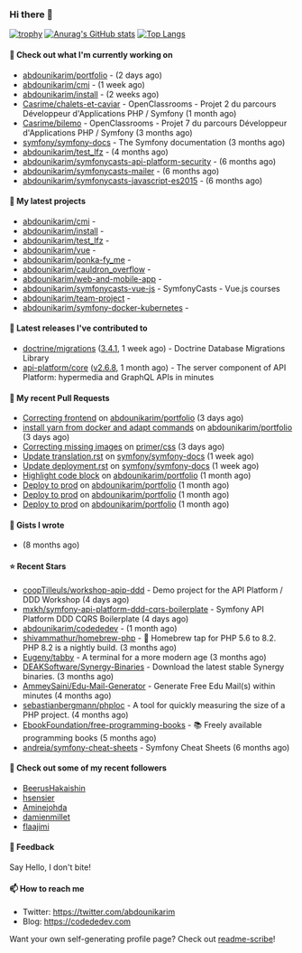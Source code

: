 ### Hi there 👋

[![trophy](https://github-profile-trophy.vercel.app/?username=abdounikarim&theme=onestar&row=1&column=7&no-frame=true&margin-w=13)](https://github.com/ryo-ma/github-profile-trophy)
[![Anurag's GitHub stats](https://github-readme-stats.vercel.app/api?username=abdounikarim&show_icons=true&theme=dark&count_private=true&hide_border=true)](https://github.com/anuraghazra/github-readme-stats)
[![Top Langs](https://github-readme-stats.vercel.app/api/top-langs/?username=abdounikarim&langs_count=8&layout=compact&theme=dark&hide_border=true)](https://github.com/anuraghazra/github-readme-stats)

#### 👷 Check out what I'm currently working on

- [abdounikarim/portfolio](https://github.com/abdounikarim/portfolio) -  (2 days ago)
- [abdounikarim/cmi](https://github.com/abdounikarim/cmi) -  (1 week ago)
- [abdounikarim/install](https://github.com/abdounikarim/install) -  (2 weeks ago)
- [Casrime/chalets-et-caviar](https://github.com/Casrime/chalets-et-caviar) - OpenClassrooms - Projet 2 du parcours Développeur d&#39;Applications PHP / Symfony (1 month ago)
- [Casrime/bilemo](https://github.com/Casrime/bilemo) - OpenClassrooms - Projet 7 du parcours Développeur d&#39;Applications PHP / Symfony (3 months ago)
- [symfony/symfony-docs](https://github.com/symfony/symfony-docs) - The Symfony documentation (3 months ago)
- [abdounikarim/test_lfz](https://github.com/abdounikarim/test_lfz) -  (4 months ago)
- [abdounikarim/symfonycasts-api-platform-security](https://github.com/abdounikarim/symfonycasts-api-platform-security) -  (6 months ago)
- [abdounikarim/symfonycasts-mailer](https://github.com/abdounikarim/symfonycasts-mailer) -  (6 months ago)
- [abdounikarim/symfonycasts-javascript-es2015](https://github.com/abdounikarim/symfonycasts-javascript-es2015) -  (6 months ago)

#### 🌱 My latest projects

- [abdounikarim/cmi](https://github.com/abdounikarim/cmi) - 
- [abdounikarim/install](https://github.com/abdounikarim/install) - 
- [abdounikarim/test_lfz](https://github.com/abdounikarim/test_lfz) - 
- [abdounikarim/vue](https://github.com/abdounikarim/vue) - 
- [abdounikarim/ponka-fy_me](https://github.com/abdounikarim/ponka-fy_me) - 
- [abdounikarim/cauldron_overflow](https://github.com/abdounikarim/cauldron_overflow) - 
- [abdounikarim/web-and-mobile-app](https://github.com/abdounikarim/web-and-mobile-app) - 
- [abdounikarim/symfonycasts-vue-js](https://github.com/abdounikarim/symfonycasts-vue-js) - SymfonyCasts - Vue.js courses
- [abdounikarim/team-project](https://github.com/abdounikarim/team-project) - 
- [abdounikarim/symfony-docker-kubernetes](https://github.com/abdounikarim/symfony-docker-kubernetes) - 

#### 🔭 Latest releases I've contributed to

- [doctrine/migrations](https://github.com/doctrine/migrations) ([3.4.1](https://github.com/doctrine/migrations/releases/tag/3.4.1), 1 week ago) - Doctrine Database Migrations Library
- [api-platform/core](https://github.com/api-platform/core) ([v2.6.8](https://github.com/api-platform/core/releases/tag/v2.6.8), 1 month ago) - The server component of API Platform: hypermedia and GraphQL APIs in minutes

#### 🔨 My recent Pull Requests

- [Correcting frontend](https://github.com/abdounikarim/portfolio/pull/105) on [abdounikarim/portfolio](https://github.com/abdounikarim/portfolio) (3 days ago)
- [install yarn from docker and adapt commands](https://github.com/abdounikarim/portfolio/pull/103) on [abdounikarim/portfolio](https://github.com/abdounikarim/portfolio) (3 days ago)
- [Correcting missing images](https://github.com/primer/css/pull/1932) on [primer/css](https://github.com/primer/css) (3 days ago)
- [Update translation.rst](https://github.com/symfony/symfony-docs/pull/16461) on [symfony/symfony-docs](https://github.com/symfony/symfony-docs) (1 week ago)
- [Update deployment.rst](https://github.com/symfony/symfony-docs/pull/16460) on [symfony/symfony-docs](https://github.com/symfony/symfony-docs) (1 week ago)
- [Highlight code block](https://github.com/abdounikarim/portfolio/pull/99) on [abdounikarim/portfolio](https://github.com/abdounikarim/portfolio) (1 month ago)
- [Deploy to prod](https://github.com/abdounikarim/portfolio/pull/97) on [abdounikarim/portfolio](https://github.com/abdounikarim/portfolio) (1 month ago)
- [Deploy to prod](https://github.com/abdounikarim/portfolio/pull/96) on [abdounikarim/portfolio](https://github.com/abdounikarim/portfolio) (1 month ago)
- [Deploy to prod](https://github.com/abdounikarim/portfolio/pull/95) on [abdounikarim/portfolio](https://github.com/abdounikarim/portfolio) (1 month ago)

#### 📓 Gists I wrote

- [](https://gist.github.com/b237278802559acb0bcf1e2516ba718e) (8 months ago)

#### ⭐ Recent Stars

- [coopTilleuls/workshop-apip-ddd](https://github.com/coopTilleuls/workshop-apip-ddd) - Demo project for the API Platform / DDD Workshop (4 days ago)
- [mxkh/symfony-api-platform-ddd-cqrs-boilerplate](https://github.com/mxkh/symfony-api-platform-ddd-cqrs-boilerplate) - Symfony API Platform DDD CQRS Boilerplate (4 days ago)
- [abdounikarim/codededev](https://github.com/abdounikarim/codededev) -  (1 month ago)
- [shivammathur/homebrew-php](https://github.com/shivammathur/homebrew-php) - :beer: Homebrew tap for PHP 5.6 to 8.2. PHP 8.2 is a nightly build. (3 months ago)
- [Eugeny/tabby](https://github.com/Eugeny/tabby) - A terminal for a more modern age (3 months ago)
- [DEAKSoftware/Synergy-Binaries](https://github.com/DEAKSoftware/Synergy-Binaries) - Download the latest stable Synergy binaries. (3 months ago)
- [AmmeySaini/Edu-Mail-Generator](https://github.com/AmmeySaini/Edu-Mail-Generator) - Generate Free Edu Mail(s) within minutes (4 months ago)
- [sebastianbergmann/phploc](https://github.com/sebastianbergmann/phploc) - A tool for quickly measuring the size of a PHP project. (4 months ago)
- [EbookFoundation/free-programming-books](https://github.com/EbookFoundation/free-programming-books) - :books: Freely available programming books (5 months ago)
- [andreia/symfony-cheat-sheets](https://github.com/andreia/symfony-cheat-sheets) - Symfony Cheat Sheets (6 months ago)

#### 👯 Check out some of my recent followers

- [BeerusHakaishin](https://github.com/BeerusHakaishin)
- [hsensier](https://github.com/hsensier)
- [Aminejohda](https://github.com/Aminejohda)
- [damienmillet](https://github.com/damienmillet)
- [flaajimi](https://github.com/flaajimi)

#### 💬 Feedback

Say Hello, I don't bite!

#### 📫 How to reach me

- Twitter: https://twitter.com/abdounikarim
- Blog: https://codededev.com

Want your own self-generating profile page? Check out [readme-scribe](https://github.com/muesli/readme-scribe)!
